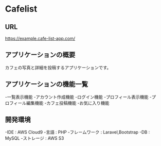 # Cafelist

## URL
https://example.cafe-list-app.com/

## アプリケーションの概要
カフェの写真と詳細を投稿するアプリケーションです。

## アプリケーションの機能一覧
-一覧表示機能
-アカウント作成機能
-ログイン機能
-プロフィール表示機能
-プロフィール編集機能
-カフェ投稿機能
-お気に入り機能

## 開発環境
-IDE : AWS Cloud9
-言語 : PHP
-フレームワーク : Laravel,Bootstrap
-DB : MySQL
-ストレージ : AWS S3

